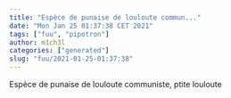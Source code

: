 ```yaml
---
title: "Espèce de punaise de louloute commun..."
date: "Mon Jan 25 01:37:38 CET 2021"
tags: ["fuu", "pipotron"]
author: m1ch3l
categories: ["generated"]
slug: "fuu/2021-01-25-01:37:38"
---
```


Espèce de punaise de louloute communiste, ptite louloute
